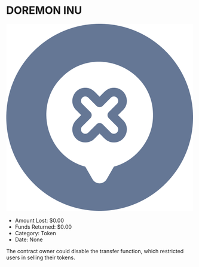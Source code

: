 # DOREMON INU
![DOREMON INU](/rektimages/DOREMON-INU.png)
- Amount Lost: $0.00
- Funds Returned: $0.00
- Category: Token
- Date: None

The contract owner could disable the transfer function, which restricted users in selling their tokens.  
  




